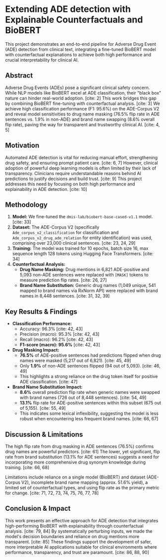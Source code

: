 # Extending ADE detection with Explainable Counterfactuals and BioBERT

This project demonstrates an end-to-end pipeline for Adverse Drug Event (ADE) detection from clinical text, integrating a fine-tuned BioBERT model with counterfactual explanations to achieve both high performance and crucial interpretability for clinical AI.

## Abstract

Adverse Drug Events (ADEs) pose a significant clinical safety concern. While NLP models like BioBERT excel at ADE classification, their "black box" nature can hinder real-world adoption. [cite: 2] This work bridges this gap by combining BioBERT fine-tuning with counterfactual analysis. [cite: 3] We achieve high classification performance (F1: 95.6%) on the ADE-Corpus V2 and reveal model sensitivities to drug name masking (76.5% flip rate in ADE sentences vs. 1.9% in non-ADE) and brand name swapping (8.6% overall flip rate), paving the way for transparent and trustworthy clinical AI. [cite: 4, 5]

## Motivation

Automated ADE detection is vital for reducing manual effort, strengthening drug safety, and ensuring prompt patient care. [cite: 6, 7] However, clinical adoption of powerful deep learning models is often limited by their lack of transparency. Clinicians require understandable reasons behind AI predictions to justify decisions and build trust. [cite: 9] This project addresses this need by focusing on both high performance and explainability in ADE detection. [cite: 10]

## Methodology

1.  **Model:** We fine-tuned the `dmis-lab/biobert-base-cased-v1.1` model. [cite: 33]
2.  **Dataset:** The ADE-Corpus V2 (specifically `Ade_corpus_v2_classification` for classification and `Ade_corpus_v2_drug_ade_relation` for entity identification) was used, comprising over 23,000 clinical sentences. [cite: 23, 24, 29]
3.  **Training:** The model was trained for 10 epochs, batch size 16, max sequence length 128 tokens using Hugging Face Transformers. [cite: 34]
4.  **Counterfactual Analysis:**
    * **Drug Name Masking:** Drug mentions in 6,821 ADE-positive and 5,093 non-ADE sentences were replaced with `[MASK]` tokens to measure prediction flip rates. [cite: 26, 27]
    * **Brand Name Substitution:** Generic drug names (1,049 unique, 541 mapped to brand names via RxNorm API) were replaced with brand names in 8,448 sentences. [cite: 31, 32, 39]

## Key Results & Findings

* **Classification Performance:**
    * Accuracy: 96.3% [cite: 42, 43]
    * Precision (macro): 95.3% [cite: 42, 43]
    * Recall (macro): 96.2% [cite: 42, 43]
    * **F1-score (macro): 95.6%** [cite: 42, 43]
* **Drug Masking Impact:**
    * **76.5%** of ADE-positive sentences had predictions flipped when drug names were masked (5,217 out of 6,821). [cite: 45, 49]
    * Only **1.9%** of non-ADE sentences flipped (94 out of 5,093). [cite: 46, 49]
    * This highlights a strong reliance on the drug token itself for positive ADE classification. [cite: 47]
* **Brand Name Substitution Impact:**
    * **8.6%** overall prediction flip rate when generic names were swapped with brand names (726 out of 8,448 sentences). [cite: 54, 49]
    * **13.1%** flip rate for ADE-positive sentences within this subset (675 out of 5,155). [cite: 55, 49]
    * This indicates some lexical inflexibility, suggesting the model is less robust when encountering less frequent brand names. [cite: 66, 67]

## Discussion & Limitations

The high flip rate from drug masking in ADE sentences (76.5%) confirms drug names are powerful predictors. [cite: 61] The lower, yet significant, flip rate from brand substitution (13.1% for ADE sentences) suggests a need for incorporating more comprehensive drug synonym knowledge during training. [cite: 66, 68]

Limitations include reliance on a single model (BioBERT) and dataset (ADE-Corpus V2), incomplete brand name mapping (approx. 51.6% yield), a limited set of counterfactual types, and using flip rate as the primary metric for change. [cite: 71, 72, 73, 74, 75, 76, 77, 78]

## Conclusion & Impact

This work presents an effective approach for ADE detection that integrates high-performing BioBERT with explainability through counterfactual analysis. [cite: 79, 84] By systematically perturbing inputs, we made the model's decision boundaries and reliance on drug mentions more transparent. [cite: 85] These findings support the development of safer, more interpretable AI applications suitable for clinical environments where performance, transparency, and trust are paramount. [cite: 86, 88, 90]
